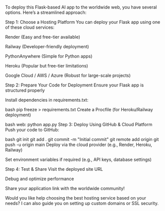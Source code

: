To deploy this Flask-based AI app to the worldwide web, you have several options. Here’s a streamlined approach:

Step 1: Choose a Hosting Platform
You can deploy your Flask app using one of these cloud services:

Render (Easy and free-tier available)

Railway (Developer-friendly deployment)

PythonAnywhere (Simple for Python apps)

Heroku (Popular but free-tier limitations)

Google Cloud / AWS / Azure (Robust for large-scale projects)

Step 2: Prepare Your Code for Deployment
Ensure your Flask app is structured properly

Install dependencies in requirements.txt:

bash
pip freeze > requirements.txt
Create a Procfile (for Heroku/Railway deployment)

bash
web: python app.py
Step 3: Deploy Using GitHub & Cloud Platform
Push your code to GitHub:

bash
git init
git add .
git commit -m "Initial commit"
git remote add origin <your-repo-URL>
git push -u origin main
Deploy via the cloud provider (e.g., Render, Heroku, Railway)

Set environment variables if required (e.g., API keys, database settings)

Step 4: Test & Share
Visit the deployed site URL

Debug and optimize performance

Share your application link with the worldwide community!

Would you like help choosing the best hosting service based on your needs? I can also guide you on setting up custom domains or SSL security.